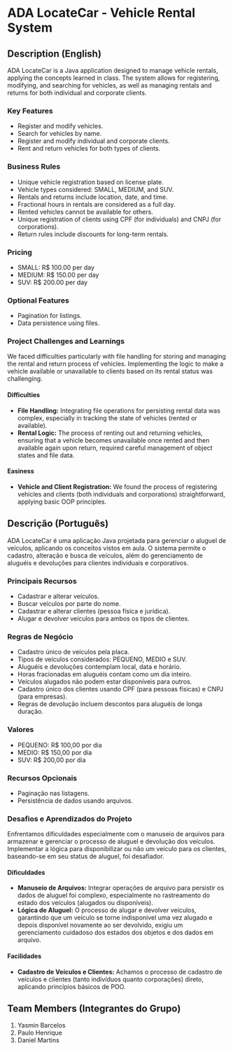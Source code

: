 # ADA LocateCar - Vehicle Rental System

## Description (English)

ADA LocateCar is a Java application designed to manage vehicle rentals, applying the concepts learned in class. The system allows for registering, modifying, and searching for vehicles, as well as managing rentals and returns for both individual and corporate clients.

### Key Features

- Register and modify vehicles.
- Search for vehicles by name.
- Register and modify individual and corporate clients.
- Rent and return vehicles for both types of clients.

### Business Rules

- Unique vehicle registration based on license plate.
- Vehicle types considered: SMALL, MEDIUM, and SUV.
- Rentals and returns include location, date, and time.
- Fractional hours in rentals are considered as a full day.
- Rented vehicles cannot be available for others.
- Unique registration of clients using CPF (for individuals) and CNPJ (for corporations).
- Return rules include discounts for long-term rentals.

### Pricing

- SMALL: R$ 100.00 per day
- MEDIUM: R$ 150.00 per day
- SUV: R$ 200.00 per day

### Optional Features

- Pagination for listings.
- Data persistence using files.

### Project Challenges and Learnings

We faced difficulties particularly with file handling for storing and managing the rental and return process of vehicles. Implementing the logic to make a vehicle available or unavailable to clients based on its rental status was challenging.

#### Difficulties

- **File Handling:** Integrating file operations for persisting rental data was complex, especially in tracking the state of vehicles (rented or available).
- **Rental Logic:** The process of renting out and returning vehicles, ensuring that a vehicle becomes unavailable once rented and then available again upon return, required careful management of object states and file data.

#### Easiness

- **Vehicle and Client Registration:** We found the process of registering vehicles and clients (both individuals and corporations) straightforward, applying basic OOP principles.

## Descrição (Português)

ADA LocateCar é uma aplicação Java projetada para gerenciar o aluguel de veículos, aplicando os conceitos vistos em aula. O sistema permite o cadastro, alteração e busca de veículos, além do gerenciamento de aluguéis e devoluções para clientes individuais e corporativos.

### Principais Recursos

- Cadastrar e alterar veículos.
- Buscar veículos por parte do nome.
- Cadastrar e alterar clientes (pessoa física e jurídica).
- Alugar e devolver veículos para ambos os tipos de clientes.

### Regras de Negócio

- Cadastro único de veículos pela placa.
- Tipos de veículos considerados: PEQUENO, MEDIO e SUV.
- Aluguéis e devoluções contemplam local, data e horário.
- Horas fracionadas em aluguéis contam como um dia inteiro.
- Veículos alugados não podem estar disponíveis para outros.
- Cadastro único dos clientes usando CPF (para pessoas físicas) e CNPJ (para empresas).
- Regras de devolução incluem descontos para aluguéis de longa duração.

### Valores

- PEQUENO: R$ 100,00 por dia
- MEDIO: R$ 150,00 por dia
- SUV: R$ 200,00 por dia

### Recursos Opcionais

- Paginação nas listagens.
- Persistência de dados usando arquivos.

### Desafios e Aprendizados do Projeto

Enfrentamos dificuldades especialmente com o manuseio de arquivos para armazenar e gerenciar o processo de aluguel e devolução dos veículos. Implementar a lógica para disponibilizar ou não um veículo para os clientes, baseando-se em seu status de aluguel, foi desafiador.

#### Dificuldades

- **Manuseio de Arquivos:** Integrar operações de arquivo para persistir os dados de aluguel foi complexo, especialmente no rastreamento do estado dos veículos (alugados ou disponíveis).
- **Lógica de Aluguel:** O processo de alugar e devolver veículos, garantindo que um veículo se torne indisponível uma vez alugado e depois disponível novamente ao ser devolvido, exigiu um gerenciamento cuidadoso dos estados dos objetos e dos dados em arquivo.

#### Facilidades

- **Cadastro de Veículos e Clientes:** Achamos o processo de cadastro de veículos e clientes (tanto indivíduos quanto corporações) direto, aplicando princípios básicos de POO.

## Team Members (Integrantes do Grupo)

1. Yasmin Barcelos
2. Paulo Henrique
3. Daniel Martins
